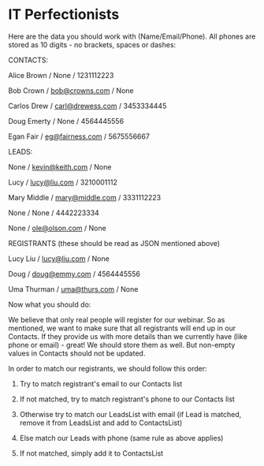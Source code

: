 # IT Perfectionists
Here are the data you should work with (Name/Email/Phone). All phones are stored as 10 digits - no brackets, spaces or dashes:

CONTACTS:

Alice Brown / None / 1231112223

Bob Crown / bob@crowns.com / None

Carlos Drew / carl@drewess.com / 3453334445

Doug Emerty / None / 4564445556

Egan Fair / eg@fairness.com / 5675556667



LEADS:

None / kevin@keith.com / None

Lucy / lucy@liu.com / 3210001112

Mary Middle / mary@middle.com / 3331112223

None / None / 4442223334

None / ole@olson.com / None



REGISTRANTS (these should be read as JSON mentioned above)

Lucy Liu / lucy@liu.com / None

Doug / doug@emmy.com / 4564445556

Uma Thurman / uma@thurs.com / None



Now what you should do:

We believe that only real people will register for our webinar. So as mentioned, we want to make sure that all registrants will end up in our Contacts. If they provide us with more details than we currently have (like phone or email) - great! We should store them as well. But non-empty values in Contacts should not be updated.



In order to match our registrants, we should follow this order:

1) Try to match registrant's email to our Contacts list

2) If not matched, try to match registrant's phone to our Contacts list

3) Otherwise try to match our LeadsList with email (if Lead is matched, remove it from LeadsList and add to ContactsList)

4) Else match our Leads with phone (same rule as above applies)

5) If not matched, simply add it to ContactsList
